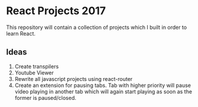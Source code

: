# React Projects 2017

This repository will contain a collection of projects which I built in order to learn React. 

## Ideas
1. Create transpilers
2. Youtube Viewer
3. Rewrite all javascript projects using react-router
4. Create an extension for pausing tabs. Tab with higher priority will pause video playing in another tab which will again start playing as soon as the former is paused/closed.
